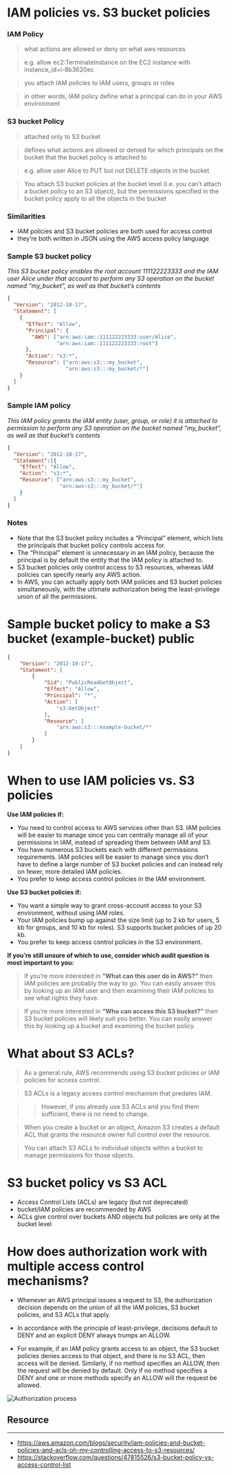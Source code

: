 # IAM policies vs. S3 bucket policies
### IAM Policy
> what actions are allowed or deny on what aws resources

> e.g. allow ec2:TerminateInstance on the EC2 instance with instance_id=i-8b3620ec

> you attach IAM policies to IAM users, groups or roles

> in other words, IAM policy define what a principal can do in your AWS environment

### S3 bucket Policy
> attached only to S3 bucket

> defines what actions are allowed or denied for which principals on the bucket that the bucket policy is attached to

> e.g. allow user Alice to PUT but not DELETE objects in the bucket

> You attach S3 bucket policies at the bucket level (i.e. you can’t attach a bucket policy to an S3 object), but the permissions specified in the bucket policy apply to all the objects in the bucket

### Similarities
- IAM policies and S3 bucket policies are both used for access control
- they’re both written in JSON using the AWS access policy language

### Sample S3 bucket policy
_This S3 bucket policy enables the root account 111122223333 and the IAM user Alice under that account to perform any S3 operation on the bucket named “my_bucket”, as well as that bucket’s contents_

```json
{
  "Version": "2012-10-17",
  "Statement": [
    {
      "Effect": "Allow",
      "Principal": {
        "AWS": ["arn:aws:iam::111122223333:user/Alice",
                "arn:aws:iam::111122223333:root"]
      },
      "Action": "s3:*",
      "Resource": ["arn:aws:s3:::my_bucket",
                   "arn:aws:s3:::my_bucket/*"]
    }
  ]
}
```

### Sample IAM policy
_This IAM policy grants the IAM entity (user, group, or role) it is attached to permission to perform any S3 operation on the bucket named “my_bucket”, as well as that bucket’s contents_

```json
{
  "Version": "2012-10-17",
  "Statement":[{
    "Effect": "Allow",
    "Action": "s3:*",
    "Resource": ["arn:aws:s3:::my_bucket",
                 "arn:aws:s3:::my_bucket/*"]
    }
  ]
}
```

### Notes
- Note that the S3 bucket policy includes a “Principal” element, which lists the principals that bucket policy controls access for.
- The “Principal” element is unnecessary in an IAM policy, because the principal is by default the entity that the IAM policy is attached to.
- S3 bucket policies only control access to S3 resources, whereas IAM policies can specify nearly any AWS action.
- In AWS, you can actually apply both IAM policies and S3 bucket policies simultaneously, with the ultimate authorization being the least-privilege union of all the permissions.

# Sample bucket policy to make a S3 bucket (example-bucket) public
```json
{
    "Version": "2012-10-17",
    "Statement": [
        {
            "Sid": "PublicReadGetObject",
            "Effect": "Allow",
            "Principal": "*",
            "Action": [
                "s3:GetObject"
            ],
            "Resource": [
                "arn:aws:s3:::example-bucket/*"
            ]
        }
    ]
}
```

# When to use IAM policies vs. S3 policies
__Use IAM policies if:__
- You need to control access to AWS services other than S3. IAM policies will be easier to manage since you can centrally manage all of your permissions in IAM, instead of spreading them between IAM and S3.
- You have numerous S3 buckets each with different permissions requirements. IAM policies will be easier to manage since you don’t have to define a large number of S3 bucket policies and can instead rely on fewer, more detailed IAM policies.
- You prefer to keep access control policies in the IAM environment.

__Use S3 bucket policies if:__
- You want a simple way to grant cross-account access to your S3 environment, without using IAM roles.
- Your IAM policies bump up against the size limit (up to 2 kb for users, 5 kb for groups, and 10 kb for roles). S3 supports bucket policies of up 20 kb.
- You prefer to keep access control policies in the S3 environment.

__If you’re still unsure of which to use, consider which audit question is most important to you:__

> If you’re more interested in __“What can this user do in AWS?”__ then IAM policies are probably the way to go. You can easily answer this by looking up an IAM user and then examining their IAM policies to see what rights they have.

> If you’re more interested in __“Who can access this S3 bucket?”__ then S3 bucket policies will likely suit you better. You can easily answer this by looking up a bucket and examining the bucket policy.

# What about S3 ACLs?
> As a general rule, AWS recommends using S3 bucket policies or IAM policies for access control.

> S3 ACLs is a legacy access control mechanism that predates IAM.

>> However, if you already use S3 ACLs and you find them sufficient, there is no need to change.

> When you create a bucket or an object, Amazon S3 creates a default ACL that grants the resource owner full control over the resource.

> You can attach S3 ACLs to individual objects within a bucket to manage permissions for those objects.

# S3 bucket policy vs S3 ACL
- Access Control Lists (ACLs) are legacy (but not deprecated)
- bucket/IAM policies are recommended by AWS
- ACLs give control over buckets AND objects but policies are only at the bucket level


# How does authorization work with multiple access control mechanisms?

- Whenever an AWS principal issues a request to S3, the authorization decision depends on the union of all the IAM policies, S3 bucket policies, and S3 ACLs that apply.

- In accordance with the principle of least-privilege, decisions default to DENY and an explicit DENY always trumps an ALLOW.

- For example, if an IAM policy grants access to an object, the S3 bucket policies denies access to that object, and there is no S3 ACL, then access will be denied. Similarly, if no method specifies an ALLOW, then the request will be denied by default. Only if no method specifies a DENY and one or more methods specify an ALLOW will the request be allowed.

![Authorization process](AuthZDiagram.png)

## Resource
---
- <https://aws.amazon.com/blogs/security/iam-policies-and-bucket-policies-and-acls-oh-my-controlling-access-to-s3-resources/>
- <https://stackoverflow.com/questions/47815526/s3-bucket-policy-vs-access-control-list>